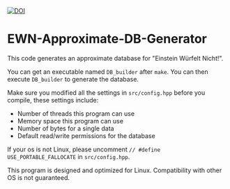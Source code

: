 [![DOI](https://zenodo.org/badge/DOI/10.5281/zenodo.15645369.svg)](https://doi.org/10.5281/zenodo.15645369)
# EWN-Approximate-DB-Generator
This code generates an approximate database for "Einstein Würfelt Nicht!".

You can get an executable named `DB_builder` after `make`. You can then execute `DB_builder` to generate the database.

Make sure you modified all the settings in `src/config.hpp` before you compile, these settings include:
* Number of threads this program can use
* Memory space this program can use
* Number of bytes for a single data
* Default read/write permissions for the database

If your os is not Linux, please uncomment `// #define USE_PORTABLE_FALLOCATE` in `src/config.hpp`.

This program is designed and optimized for Linux. Compatibility with other OS is not guaranteed.
